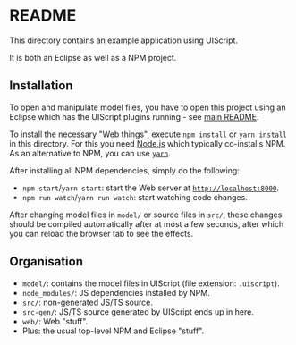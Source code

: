 # README

This directory contains an example application using UIScript.

It is both an Eclipse as well as a NPM project.


## Installation

To open and manipulate model files, you have to open this project using an Eclipse which has the UIScript plugins running
    - see [main README](../README.md).

To install the necessary "Web things", execute `npm install` or `yarn install` in this directory.
For this you need [Node.js](https://nodejs.org/) which typically co-installs NPM.
As an alternative to NPM, you can use [`yarn`](https://yarnpkg.com/).

After installing all NPM dependencies, simply do the following:

* `npm start`/`yarn start`: start the Web server at [`http://localhost:8000`](http://localhost:8000/).
* `npm run watch`/`yarn run watch`: start watching code changes.

After changing model files in `model/` or source files in `src/`, these changes should be compiled automatically after at most a few seconds, after which you can reload the browser tab to see the effects.


## Organisation

* `model/`: contains the model files in UIScript (file extension: `.uiscript`).
* `node_modules/`: JS dependencies installed by NPM.
* `src/`: non-generated JS/TS source.
* `src-gen/`: JS/TS source generated by UIScript ends up in here.
* `web/`: Web "stuff".
* Plus: the usual top-level NPM and Eclipse "stuff".

